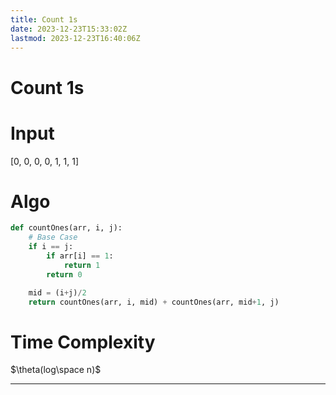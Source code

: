 ```yaml
---
title: Count 1s
date: 2023-12-23T15:33:02Z
lastmod: 2023-12-23T16:40:06Z
---
```


# Count 1s

# Input

[0, 0, 0, 0, 1, 1, 1]

# Algo

```python
def countOnes(arr, i, j):
	# Base Case
	if i == j:
		if arr[i] == 1:
			return 1
		return 0

	mid = (i+j)/2
	return countOnes(arr, i, mid) + countOnes(arr, mid+1, j)
```

# Time Complexity

$\theta(log\space n)$

---
